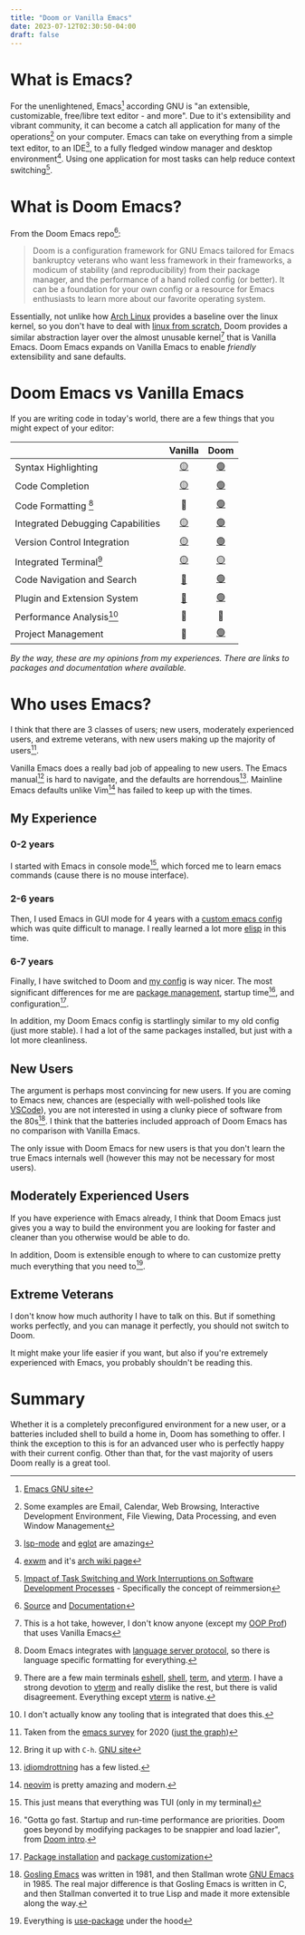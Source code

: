 ```yaml
---
title: "Doom or Vanilla Emacs"
date: 2023-07-12T02:30:50-04:00
draft: false
---
```


# What is Emacs?

For the unenlightened, Emacs[^emacs] according GNU is "an extensible, customizable, free/libre text editor - and more". Due to it's extensibility and vibrant community, it can become a catch all application for many of the operations[^operations] on your computer. Emacs can take on everything from a simple text editor, to an IDE[^ide], to a fully fledged window manager and desktop environment[^exwm]. Using one application for most tasks can help reduce context switching[^context].

# What is Doom Emacs?

From the Doom Emacs repo[^doom]: 

> Doom is a configuration framework for GNU Emacs tailored for Emacs bankruptcy veterans who want less framework in their frameworks, a modicum of stability (and reproducibility) from their package manager, and the performance of a hand rolled config (or better). It can be a foundation for your own config or a resource for Emacs enthusiasts to learn more about our favorite operating system.

Essentially, not unlike how [Arch Linux](https://archlinux.org/) provides a baseline over the linux kernel, so you don't have to deal with [linux from scratch](https://www.linuxfromscratch.org/), Doom provides a similar abstraction layer over the almost unusable kernel[^kernel] that is Vanilla Emacs. Doom Emacs expands on Vanilla Emacs to enable *friendly* extensibility and sane defaults.

# Doom Emacs vs Vanilla Emacs
If you are writing code in today's world, there are a few things that you might expect of your editor: 

|                                 | Vanilla | Doom |
|----------------------------------------------------------|:---:|:---:|
Syntax Highlighting               | [🟡](https://www.gnu.org/software/emacs/manual/html_node/efaq/Turning-on-syntax-highlighting.html) | [🟢](https://www.flycheck.org/en/latest/)
Code Completion                   | [🟡](https://www.emacswiki.org/emacs/DynamicAbbreviations) | [🟢](https://docs.doomemacs.org/latest/?#/modules/completion)
Code Formatting [^formatting]                  | 🔴 | [🟢](https://emacs-lsp.github.io/lsp-mode/)
Integrated Debugging Capabilities     | [🟡](https://www.gnu.org/software/emacs/manual/html_node/emacs/Debuggers.html) | [🟢](https://github.com/emacs-lsp/dap-mode)
Version Control Integration       | [🟡](https://www.gnu.org/software/emacs/manual/html_node/emacs/Version-Control.html) | [🟢](https://magit.vc/)
Integrated Terminal[^term]               | [🟡](https://www.gnu.org/software/emacs/manual/html_node/emacs/Terminal-emulator.html) | [🟡](https://github.com/man9ourah/vterm)
Code Navigation and Search        | [🔴](https://www.gnu.org/software/emacs/manual/html_node/emacs/Create-Tags-Table.html) | [🟢](https://github.com/Alexander-Miller/treemacs)
Plugin and Extension System       | [🔴](https://elpa.gnu.org/) | [🟢](https://github.com/radian-software/straight.el)
Performance Analysis[^perf]              | 🔴 | 🔴
Project Management                | 🔴 | [🟢](https://github.com/bbatsov/projectile)

*By the way, these are my opinions from my experiences. There are links to packages and documentation where available.*

# Who uses Emacs?

I think that there are 3 classes of users; new users, moderately experienced users, and extreme veterans, with new users making up the majority of users[^newusers]. 

Vanilla Emacs does a really bad job of appealing to new users. The Emacs manual[^manual] is hard to navigate, and the defaults are horrendous[^defaults]. Mainline Emacs defaults unlike Vim[^vim] has failed to keep up with the times.

## My Experience

### 0-2 years
I started with Emacs in console mode[^console], which forced me to learn emacs commands (cause there is no mouse interface). 

### 2-6 years
Then, I used Emacs in GUI mode for 4 years with a [custom emacs config](https://github.com/sachiniyer/emacs/tree/old-config) which was quite difficult to manage. I really learned a lot more [elisp](https://www.gnu.org/software/emacs/manual/elisp.html) in this time.

### 6-7 years
Finally, I have switched to Doom and [my config](https://github.com/sachiniyer/emacs/tree/master) is way nicer. The most significant differences for me are [package management](https://github.com/doomemacs/doomemacs/blob/master/docs/getting_started.org#package-management), startup time[^startup], and configuration[^config].

In addition, my Doom Emacs config is startlingly similar to my old config (just more stable). I had a lot of the same packages installed, but just with a lot more cleanliness.

## New Users
The argument is perhaps most convincing for new users. If you are coming to Emacs new, chances are (especially with well-polished tools like [VSCode](https://code.visualstudio.com/)), you are not interested in using a clunky piece of software from the 80s[^gosling]. I think that the batteries included approach of Doom Emacs has no comparison with Vanilla Emacs.

The only issue with Doom Emacs for new users is that you don't learn the true Emacs internals well (however this may not be necessary for most users).

## Moderately Experienced Users
If you have experience with Emacs already, I think that Doom Emacs just gives you a way to build the environment you are looking for faster and cleaner than you otherwise would be able to do.

In addition, Doom is extensible enough to where to can customize pretty much everything that you need to[^usepack].

## Extreme Veterans
I don't know how much authority I have to talk on this. But if something works perfectly, and you can manage it perfectly, you should not switch to Doom.

It might make your life easier if you want, but also if you're extremely experienced with Emacs, you probably shouldn't be reading this.

# Summary

Whether it is a completely preconfigured environment for a new user, or a batteries included shell to build a home in, Doom has something to offer. I think the exception to this is for an advanced user who is perfectly happy with their current config. Other than that, for the vast majority of users Doom really is a great tool.


[^emacs]: [Emacs GNU site](https://www.gnu.org/software/emacs/)
[^operations]: Some examples are Email, Calendar, Web Browsing, Interactive Development Environment, File Viewing, Data Processing, and even Window Management
[^ide]: [lsp-mode](https://emacs-lsp.github.io/lsp-mode/) and [eglot](https://joaotavora.github.io/eglot/) are amazing
[^exwm]: [exwm](https://github.com/ch11ng/exwm) and it's [arch wiki page](https://wiki.archlinux.org/title/EXWM)
[^context]: [Impact of Task Switching and Work Interruptions on Software Development Processes](https://sci-hub.ru/10.1145/3084100.3084116) - Specifically the concept of reimmersion
[^newusers]: Taken from the [emacs survey](https://emacs-survey.netlify.app/2020/) for 2020 ([just the graph](https://emacs-survey.netlify.app/2020/for-how-many-years-have-you-been-using-emacs.svg))
[^manual]: Bring it up with `C-h`. [GNU site](https://www.gnu.org/software/emacs/manual/html_node/emacs/Help.html)
[^defaults]: [idiomdrottning](https://idiomdrottning.org/bad-emacs-defaults) has a few listed.
[^doom]: [Source](https://github.com/doomemacs/doomemacs) and [Documentation](https://github.com/doomemacs/doomemacs)
[^kernel]: This is a hot take, however, I don't know anyone (except my [OOP Prof](https://cse.engineering.nyu.edu/jsterling/)) that uses Vanilla Emacs
[^gosling]: [Gosling Emacs](https://en.wikipedia.org/wiki/Gosling_Emacs) was written in 1981, and then Stallman wrote [GNU Emacs](https://www.gnu.org/software/emacs/history.html) in 1985. The real major difference is that Gosling Emacs is written in C, and then Stallman converted it to true Lisp and made it more extensible along the way.
[^formatting]: Doom Emacs integrates with [language server protocol](https://langserver.org/), so there is language specific formatting for everything.
[^term]: There are a few main terminals [eshell](https://www.gnu.org/software/emacs/manual/html_mono/eshell.html), [shell](https://www.gnu.org/software/emacs/manual/html_node/emacs/Shell.html), [term](https://www.gnu.org/software/emacs/manual/html_node/emacs/Term-Mode.html), and [vterm](https://github.com/akermu/emacs-libvterm). I have a strong devotion to [vterm](https://github.com/akermu/emacs-libvterm) and really dislike the rest, but there is valid disagreement. Everything except [vterm](https://github.com/akermu/emacs-libvterm) is native.
[^perf]: I don't actually know any tooling that is integrated that does this.
[^vim]: [neovim](https://neovim.io/) is pretty amazing and modern.
[^console]: This just means that everything was TUI (only in my terminal)
[^startup]: "Gotta go fast. Startup and run-time performance are priorities. Doom goes beyond by modifying packages to be snappier and load lazier", from [Doom intro](https://github.com/doomemacs/doomemacs#introduction).
[^config]: [Package installation](https://editorconfig.org/) and [package customization](https://github.com/doomemacs/doomemacs/blob/master/docs/getting_started.org#configuring-doom)
[^usepack]: Everything is [use-package](https://github.com/jwiegley/use-package) under the hood
